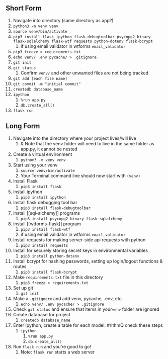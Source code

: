 ## Short Form 
1.  Navigate into directory (same directory as app?)
2. `python3 -m venv venv` 
3. `source venv/bin/activate` 
4. `pip3 install flask ipython flask-debugtoolbar psycopg2-binary flask-sqlalchemy flask-wtf requests python-dotenv flask-bcrypt` 
	1. if using email validator in wtforms `email_validator`
5. `pip3 freeze > requirements.txt` 
6. `echo venv/ .env pycache/ > .gitignore` 
7. `git init`
8. `git status` 
	1. Confirm `venv/` and other unwanted files are not being tracked
9. `git add [each file name]`
10. `git commit -m "initial commit"`
11. `createdb database_name`
12. `ipython`
	1.  `%run app.py`
	2. `db.create_all()`
13. `flask run`

## Long Form 
1. Navigate into the directory where your project lives/will live
	1. & Note that the venv folder will need to live in the same folder as app.py, it cannot be nested
2. Create a virtual environment
	1. `python3 -m venv venv`
3.  Start using your venv
	1. `source venv/bin/activate`
	2.  Your Terminal command line should now start with `(venv)`
4. Install Flask
	1. `pip3 install flask`
5. Install ipython
	1. `pip3 install ipython`
6. Install flask debugging tool bar
	1. `pip3 install flask-debugtoolbar`
7. Install [[sql-alchemy]] programs
	1. `pip3 install psycopg2-binary flask-sqlalchemy`
8. Install [[wtforms-flask]] program
	1. `pip3 install flask-wtf`
	2. if using email validator in wtforms `email_validator`
9. Install requests for making server-side api requests with python 
	1. `pip3 install requests`
10. Install for securely storing secret keys in environmental variables
	1. `pip3 install python-dotenv`
11. Install bcrypt for hashing passwords, setting up login/logout functions & routes
	1. `pip3 install flask-bcrypt`
12. Make `requirements.txt` file in this directory
	1. `pip3 freeze > requirements.txt`
13. Set up git
	1. `git init`
14. Make a `.gitignore` and add venv, pycache, .env, etc.
	1. `echo venv/ .env pycache/ > .gitignore` 
15. Check `git status`  and ensure that items in your`venv` folder are ignored 
16. Create database for project
	1. `createdb database_name`
17. Enter Ipython, create a table for each model: #rithmQ check these steps
	1. `ipython`
		1. `%run app.py`
		2. `db.create_all()`
18. Run `flask run` and you’re good to go!
	1. Note: `flask run` starts a web server

